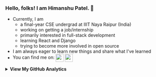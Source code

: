 ### Hello, folks! I am Himanshu Patel. 👋

<!--
Here are some ideas to get you started:

- 🔭 I’m currently working on ...
- 🌱 I’m currently learning ...
- 👯 I’m looking to collaborate on ...
- 🤔 I’m looking for help with ...
- 💬 Ask me about ...
- 📫 How to reach me: ...
- 😄 Pronouns: ...
- ⚡ Fun fact: ...
-->

- Currently, I am
    - a final-year CSE undergrad at IIIT Naya Raipur (India)
    - working on getting a job/internship
    - primarily interested in full-stack development
    - learning React and Django
    - trying to become more involved in open source
- I am always eager to learn new things and share what I've learned
- You can find me on: 
  [<img align="center" height="25" src="https://img.icons8.com/color/144/000000/linkedin.png"/>](https://www.linkedin.com/in/patel-himanshu/)
  [<img align="center" height="25" src="https://img.icons8.com/color/144/000000/twitter.png"/>](https://twitter.com/Himanshu27299)

<details>
  <summary><strong>View My GitHub Analytics</strong></summary>
  <p>
    <br />
    &nbsp;&nbsp;&nbsp;&nbsp;
    <img src="https://github-readme-stats.vercel.app/api?username=patel-himanshu&show_icons=true&theme=react&count_private=true" alt="Himanshu Patel's GitHub Stats" width="45%" />
    <img src="https://github-readme-streak-stats.herokuapp.com/?user=patel-himanshu&show_icons=true&theme=react&locale=en&layout=demo" width="45%" />
  </p>
</details> 
